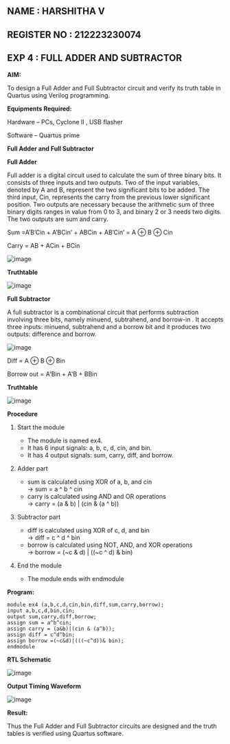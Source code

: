 ## NAME : HARSHITHA V
## REGISTER NO : 212223230074
## EXP 4 : FULL ADDER AND SUBTRACTOR

**AIM:**

To design a Full Adder and Full Subtractor circuit and verify its truth table in Quartus using Verilog programming.

**Equipments Required:**

Hardware – PCs, Cyclone II , USB flasher

Software – Quartus prime

**Full Adder and Full Subtractor**

**Full Adder**

Full adder is a digital circuit used to calculate the sum of three binary bits. It consists of three inputs and two outputs. Two of the input variables, denoted by A and B, represent the two significant bits to be added. The third input, Cin, represents the carry from the previous lower significant position. Two outputs are necessary because the arithmetic sum of three binary digits ranges in value from 0 to 3, and binary 2 or 3 needs two digits. The two outputs are sum and carry.

Sum =A’B’Cin + A’BCin’ + ABCin + AB’Cin’ = A ⊕ B ⊕ Cin 

Carry = AB + ACin + BCin

![image](https://github.com/naavaneetha/FULL_ADDER_SUBTRACTOR/assets/154305477/0f30ba51-5ffb-4198-845f-18e054f675e7)

**Truthtable**

![image](https://github.com/user-attachments/assets/1f46f2dd-3403-4fec-aa6c-665179ecbd7d)


**Full Subtractor**

A full subtractor is a combinational circuit that performs subtraction involving three bits, namely minuend, subtrahend, and borrow-in . It accepts three inputs: minuend, subtrahend and a borrow bit and it produces two outputs: difference and borrow.

![image](https://github.com/naavaneetha/FULL_ADDER_SUBTRACTOR/assets/154305477/02b24f51-ab51-4304-9ad6-7b81ffc1ead5)

Diff = A ⊕ B ⊕ Bin 

Borrow out = A'Bin + A'B + BBin

**Truthtable**

![image](https://github.com/user-attachments/assets/dd97f66f-9381-4738-9382-c77382df3361)


**Procedure**


1. Start the module  
   - The module is named ex4.  
   - It has 6 input signals: a, b, c, d, cin, and bin.  
   - It has 4 output signals: sum, carry, diff, and borrow.

2. Adder part  
   - sum is calculated using XOR of a, b, and cin  
     → sum = a ^ b ^ cin  
   - carry is calculated using AND and OR operations  
     → carry = (a & b) | (cin & (a ^ b))

3. Subtractor part  
   - diff is calculated using XOR of c, d, and bin  
     → diff = c ^ d ^ bin  
   - borrow is calculated using NOT, AND, and XOR operations  
     → borrow = (~c & d) | ((~c ^ d) & bin)

4. End the module  
   - The module ends with endmodule



**Program:**

```
module ex4 (a,b,c,d,cin,bin,diff,sum,carry,borrow);
input a,b,c,d,bin,cin;
output sum,carry,diff,borrow;
assign sum = a^b^cin;
assign carry = (a&b)|(cin & (a^b));
assign diff = c^d^bin;
assign borrow =(~c&d)|(((~c^d))& bin);
endmodule
```

**RTL Schematic**

![image](https://github.com/user-attachments/assets/35cf713c-0e89-4cdd-a361-aa5cc0e4176b)


**Output Timing Waveform**

![image](https://github.com/user-attachments/assets/b9c34fd8-2361-4825-a5de-70c1b1484e62)


**Result:**

Thus the Full Adder and Full Subtractor circuits are designed and the truth tables is verified using Quartus software.



